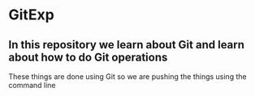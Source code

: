 # GitExp

## In this repository we learn about Git and learn about how to do Git operations

These things are done using Git so we are pushing the things using the command line
